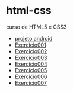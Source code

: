 # html-css
 curso de HTML5 e CSS3

<main>
    <ul>
    <li><a href="https://fernandoromeroalves.github.io/projeto-android/">projeto android</a></li>
        <li><a href="https://fernandoromeroalves.github.io/html-css/exercicios/ex001" target="_blank ">Exercicio001</a></li>
        <li><a href="https://fernandoromeroalves.github.io/html-css/exercicios/ex002" target="_blank ">Exercicio002</a></li>
        <li><a href="https://fernandoromeroalves.github.io/html-css/exercicios/ex003" target="_blank ">Exercicio003</a></li>
        <li><a href="https://fernandoromeroalves.github.io/html-css/exercicios/ex004" target="_blank ">Exercicio004</a></li>
        <li><a href="https://fernandoromeroalves.github.io/html-css/exercicios/ex005" target="_blank ">Exercicio005</a></li>
        <li><a href="https://fernandoromeroalves.github.io/html-css/exercicios/ex006" target="_blank ">Exercicio006</a></li>
        <li><a href="https://fernandoromeroalves.github.io/html-css/exercicios/ex007" target="_blank ">Exercicio007</a></li>
    </ul>
</main>